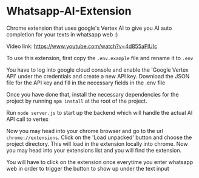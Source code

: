 # Whatsapp-AI-Extension
Chrome extension that uses google's Vertex AI to give you AI auto completion for your texts in whatsapp web :)

Video link: https://www.youtube.com/watch?v=4d855aFlUIc

To use this extension, first copy the `.env.example` file and rename it to `.env`

You have to log into google cloud console and enable the 'Google Vertex API' under the credentials and create a new API key. 
Download the JSON file for the API key and fill in the necessary fields in the .env file

Once you have done that, install the necessary dependencies for the project by running `npm install` at the root of the project.

Run `node server.js` to start up the backend which will handle the actual AI API call to vertex

Now you may head into your chrome browser and go to the url `chrome://extensions`. Click on the 'Load unpacked' button and choose the project directory.
This will load in the extension locally into chrome. Now you may head into your extensions list and you will find the extension.

You will have to click on the extension once everytime you enter whatsapp web in order to trigger the button to show up under the text input
